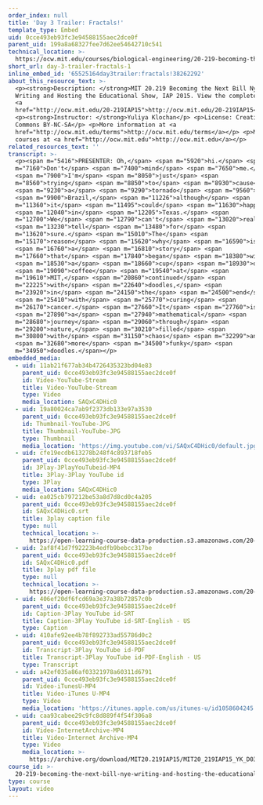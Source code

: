 ```yaml
---
order_index: null
title: 'Day 3 Trailer: Fractals!'
template_type: Embed
uid: 0cce493eb93fc3e94588155aec2dce0f
parent_uid: 199a8a68327fee7d62ee54642710c541
technical_location: >-
  https://ocw.mit.edu/courses/biological-engineering/20-219-becoming-the-next-bill-nye-writing-and-hosting-the-educational-show-january-iap-2015/student-projects/yuliya-klochans-project/day-3-trailer-fractals-1
short_url: day-3-trailer-fractals-1
inline_embed_id: '65525164day3trailer:fractals!38262292'
about_this_resource_text: >-
  <p><strong>Description: </strong>MIT 20.219 Becoming the Next Bill Nye:
  Writing and Hosting the Educational Show, IAP 2015. View the complete course:
  <a
  href="http://ocw.mit.edu/20-219IAP15">http://ocw.mit.edu/20-219IAP15</a>.</p>
  <p><strong>Instructor: </strong>Yuliya Klochan</p> <p>License: Creative
  Commons BY-NC-SA</p> <p>More information at <a
  href="http://ocw.mit.edu/terms">http://ocw.mit.edu/terms</a></p> <p>More
  courses at <a href="http://ocw.mit.edu">http://ocw.mit.edu</a></p>
related_resources_text: ''
transcript: >-
  <p><span m="5416">PRESENTER: Oh,</span> <span m="5920">hi.</span> <span
  m="7160">Don't</span> <span m="7400">mind</span> <span m="7650">me.</span>
  <span m="7900">I'm</span> <span m="8050">just</span> <span
  m="8560">trying</span> <span m="8850">to</span> <span m="8930">cause</span>
  <span m="9230">a</span> <span m="9290">tornado</span> <span m="9560">in</span>
  <span m="9900">Brazil,</span> <span m="11226">although</span> <span
  m="11360">it</span> <span m="11495">could</span> <span m="11630">happen</span>
  <span m="12040">in</span> <span m="12205">Texas.</span> <span
  m="12700">We</span> <span m="12790">can't</span> <span m="13020">really</span>
  <span m="13230">tell</span> <span m="13480">for</span> <span
  m="13620">sure.</span> <span m="15010">The</span> <span
  m="15170">reason</span> <span m="15620">why</span> <span m="16590">is</span>
  <span m="16760">a</span> <span m="16810">story</span> <span
  m="17660">that</span> <span m="17840">began</span> <span m="18380">with</span>
  <span m="18530">a</span> <span m="18660">cup</span> <span m="18930">of</span>
  <span m="19090">coffee</span> <span m="19540">at</span> <span
  m="19610">MIT,</span> <span m="20860">continued</span> <span
  m="22225">with</span> <span m="22640">doodles,</span> <span
  m="23920">in</span> <span m="24150">the</span> <span m="24500">end</span>
  <span m="25410">with</span> <span m="25770">curing</span> <span
  m="26170">cancer.</span> <span m="27660">It</span> <span m="27760">is</span>
  <span m="27890">a</span> <span m="27940">mathematical</span> <span
  m="28680">journey</span> <span m="29060">through</span> <span
  m="29200">nature,</span> <span m="30210">filled</span> <span
  m="30800">with</span> <span m="31150">chaos</span> <span m="32299">and</span>
  <span m="32680">more</span> <span m="34500">funky</span> <span
  m="34950">doodles.</span></p>
embedded_media:
  - uid: 11ab21f677ab34b4726435323bd04e83
    parent_uid: 0cce493eb93fc3e94588155aec2dce0f
    id: Video-YouTube-Stream
    title: Video-YouTube-Stream
    type: Video
    media_location: SAQxC4DHic0
  - uid: 19a80024ca7ab9f2373db133e97a3530
    parent_uid: 0cce493eb93fc3e94588155aec2dce0f
    id: Thumbnail-YouTube-JPG
    title: Thumbnail-YouTube-JPG
    type: Thumbnail
    media_location: 'https://img.youtube.com/vi/SAQxC4DHic0/default.jpg'
  - uid: cfe19ecdb613278b248f4c893718feb5
    parent_uid: 0cce493eb93fc3e94588155aec2dce0f
    id: 3Play-3PlayYouTubeid-MP4
    title: 3Play-3Play YouTube id
    type: 3Play
    media_location: SAQxC4DHic0
  - uid: ea025cb797212be53a8d7d8cd0c4a205
    parent_uid: 0cce493eb93fc3e94588155aec2dce0f
    id: SAQxC4DHic0.srt
    title: 3play caption file
    type: null
    technical_location: >-
      https://open-learning-course-data-production.s3.amazonaws.com/20-219-becoming-the-next-bill-nye-writing-and-hosting-the-educational-show-january-iap-2015/ea025cb797212be53a8d7d8cd0c4a205_SAQxC4DHic0.srt
  - uid: 2af8f41d7f92223b4edfb9bebcc317be
    parent_uid: 0cce493eb93fc3e94588155aec2dce0f
    id: SAQxC4DHic0.pdf
    title: 3play pdf file
    type: null
    technical_location: >-
      https://open-learning-course-data-production.s3.amazonaws.com/20-219-becoming-the-next-bill-nye-writing-and-hosting-the-educational-show-january-iap-2015/2af8f41d7f92223b4edfb9bebcc317be_SAQxC4DHic0.pdf
  - uid: 406ef20df6fcd69a3e37a38b72857c0b
    parent_uid: 0cce493eb93fc3e94588155aec2dce0f
    id: Caption-3Play YouTube id-SRT
    title: Caption-3Play YouTube id-SRT-English - US
    type: Caption
  - uid: 410afe92ee4b78f892733ad55786d0c2
    parent_uid: 0cce493eb93fc3e94588155aec2dce0f
    id: Transcript-3Play YouTube id-PDF
    title: Transcript-3Play YouTube id-PDF-English - US
    type: Transcript
  - uid: a42ef035a86af03321978a60311d6791
    parent_uid: 0cce493eb93fc3e94588155aec2dce0f
    id: Video-iTunesU-MP4
    title: Video-iTunes U-MP4
    type: Video
    media_location: 'https://itunes.apple.com/us/itunes-u/id1058604245'
  - uid: caa93cabee29c9fc8d889f4f54f306a8
    parent_uid: 0cce493eb93fc3e94588155aec2dce0f
    id: Video-InternetArchive-MP4
    title: Video-Internet Archive-MP4
    type: Video
    media_location: >-
      https://archive.org/download/MIT20.219IAP15/MIT20_219IAP15_YK_D03_Pitch_360p.mp4
course_id: >-
  20-219-becoming-the-next-bill-nye-writing-and-hosting-the-educational-show-january-iap-2015
type: course
layout: video
---
```

